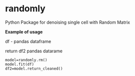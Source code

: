 # randomly
Python Package for denoising single cell with Random Matrix 

**Example of usage**

df - pandas dataframe 

return df2 pandas datarame

```import randomly
model=randomly.rm()
model.fit(df)
df2=model.return_cleaned()
```
